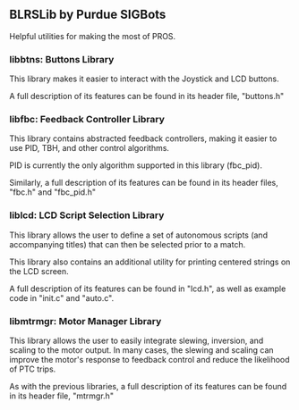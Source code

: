 ## BLRSLib by Purdue SIGBots

Helpful utilities for making the most of PROS.

### libbtns: Buttons Library
This library makes it easier to interact with the Joystick and LCD buttons.

A full description of its features can be found in its header file, "buttons.h"

### libfbc: Feedback Controller Library
This library contains abstracted feedback controllers, making it easier to use PID, TBH, and other control algorithms.

PID is currently the only algorithm supported in this library (fbc_pid).

Similarly, a full description of its features can be found in its header files, "fbc.h" and "fbc_pid.h"

### liblcd: LCD Script Selection Library
This library allows the user to define a set of autonomous scripts (and accompanying titles) that can then be selected prior to a match.

This library also contains an additional utility for printing centered strings on the LCD screen.

A full description of its features can be found in "lcd.h", as well as example code in "init.c" and "auto.c".

### libmtrmgr: Motor Manager Library
This library allows the user to easily integrate slewing, inversion, and scaling to the motor output. In many cases, the slewing and scaling can improve the motor's response to feedback control and reduce the likelihood of PTC trips.

As with the previous libraries, a full description of its features can be found in its header file, "mtrmgr.h"
